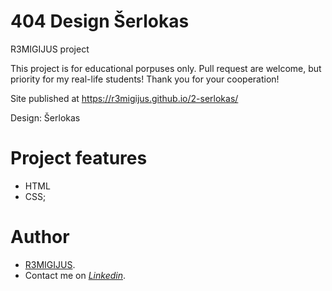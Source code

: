 # 404 Design Šerlokas

R3MIGIJUS project

This project is for educational porpuses only. Pull request are welcome, but priority for my real-life students! Thank you for your cooperation!

Site published at https://r3migijus.github.io/2-serlokas/

Design: Šerlokas

# Project features

- HTML
- CSS;


# Author

* [R3MIGIJUS](https://github.com/R3MIGIJUS).
* Contact me on *[Linkedin](https://www.linkedin.com/in/remigijus-builys-177b16225/)*.